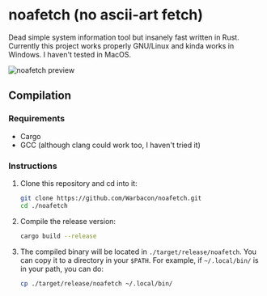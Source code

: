 # noafetch (no ascii-art fetch)

Dead simple system information tool but insanely fast written in Rust. Currently this project
works properly GNU/Linux and kinda works in Windows. I haven't tested in MacOS.

![noafetch preview](./assets/noafetch.webp)

## Compilation

### Requirements

- Cargo
- GCC (although clang could work too, I haven't tried it)

### Instructions

1. Clone this repository and cd into it:

    ```bash
    git clone https://github.com/Warbacon/noafetch.git
    cd ./noafetch
    ```

2. Compile the release version:

    ```bash
    cargo build --release
    ```

3. The compiled binary will be located in ``./target/release/noafetch``. You can copy it to a directory in your ``$PATH``.
For example, if ``~/.local/bin/`` is in your path, you can do:

    ```bash
    cp ./target/release/noafetch ~/.local/bin/
    ```
